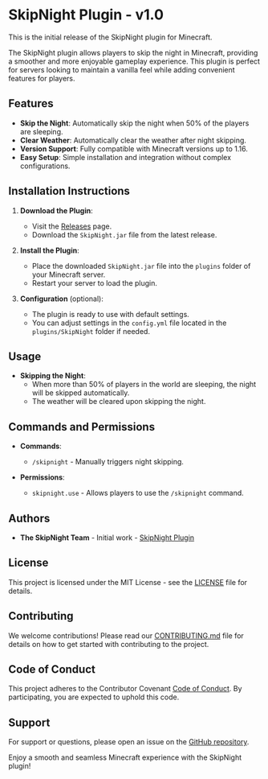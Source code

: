 <!--
SkipNight/SkipNight is a ✨ special ✨ repository because its README.md (this file) appears on your GitHub profile.

Here are some ideas to get you started:

🔭 I’m currently working on SkipNight - a Minecraft plugin that skips the night when 50% of the players in the world are sleeping.

🌱 I’m currently learning advanced Java development.

👯 I’m looking to collaborate on Minecraft plugin development.

🤔 I’m looking for help with optimizing performance for large servers.

💬 Ask me about Minecraft, plugins, or game server management!

📫 How to reach me: [Your Email or Social Media]

😄 Pronouns: [Your Pronouns]

⚡ Fun fact: The plugin also clears the weather after the night is skipped!
-->

# SkipNight Plugin - v1.0

This is the initial release of the SkipNight plugin for Minecraft.

The SkipNight plugin allows players to skip the night in Minecraft, providing a smoother and more enjoyable gameplay experience. This plugin is perfect for servers looking to maintain a vanilla feel while adding convenient features for players.

## Features

- **Skip the Night**: Automatically skip the night when 50% of the players are sleeping.
- **Clear Weather**: Automatically clear the weather after night skipping.
- **Version Support**: Fully compatible with Minecraft versions up to 1.16.
- **Easy Setup**: Simple installation and integration without complex configurations.

## Installation Instructions

1. **Download the Plugin**:
    - Visit the [Releases](https://github.com/SkipNight/SkipNight/releases) page.
    - Download the `SkipNight.jar` file from the latest release.

2. **Install the Plugin**:
    - Place the downloaded `SkipNight.jar` file into the `plugins` folder of your Minecraft server.
    - Restart your server to load the plugin.

3. **Configuration** (optional):
    - The plugin is ready to use with default settings. 
    - You can adjust settings in the `config.yml` file located in the `plugins/SkipNight` folder if needed.

## Usage

- **Skipping the Night**:
    - When more than 50% of players in the world are sleeping, the night will be skipped automatically.
    - The weather will be cleared upon skipping the night.

## Commands and Permissions

- **Commands**:
    - `/skipnight` - Manually triggers night skipping.

- **Permissions**:
    - `skipnight.use` - Allows players to use the `/skipnight` command.

## Authors
- **The SkipNight Team** - Initial work - [SkipNight Plugin](https://github.com/SkipNight/SkipNight)

## License

This project is licensed under the MIT License - see the [LICENSE](LICENSE) file for details.

## Contributing

We welcome contributions! Please read our [CONTRIBUTING.md](CONTRIBUTING.md) file for details on how to get started with contributing to the project.

## Code of Conduct

This project adheres to the Contributor Covenant [Code of Conduct](CODE_OF_CONDUCT.md). By participating, you are expected to uphold this code.

## Support

For support or questions, please open an issue on the [GitHub repository](https://github.com/SkipNight/SkipNight/issues).

Enjoy a smooth and seamless Minecraft experience with the SkipNight plugin!
